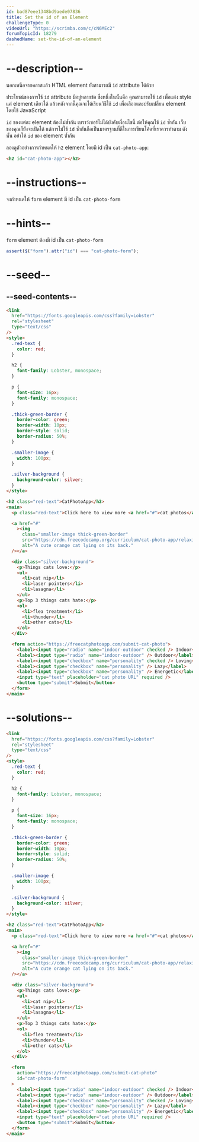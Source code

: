 ```yaml
---
id: bad87eee1348bd9aede07836
title: Set the id of an Element
challengeType: 0
videoUrl: "https://scrimba.com/c/cN6MEc2"
forumTopicId: 18279
dashedName: set-the-id-of-an-element
---
```


# --description--

นอกเหนือจากคลาสแล้ว HTML element ยังสามารถมี `id` attribute ได้ด้วย

ประโยชน์ของการใช้ `id` attribute มีอยู่หลายข้อ
ซึ่งหนึ่งในนั้นคือ คุณสามารถใช้ `id` เพื่อแต่ง style แค่ element เดียวได้ แล้วหลังจากนี้คุณจะได้เรียนวิธีใช้ `id` เพื่อเลือกและปรับเปลี่ยน element โดยใช้ JavaScript

`id` ของแต่ละ element ต้องไม่ซ้ำกัน
เบราว์เซอร์ไม่ได้บังคับเงื่อนไขนี้ ต่อให้คุณใช้ `id` ซ้ำกัน เว็บของคุณก็ยังจะเปิดได้
แต่การไม่ใช้ `id` ซ้ำกันถือเป็นมาตรฐานที่ดีในการเขียนโค้ดที่เราควรทำตาม
ดังนั้น อย่าให้ `id` ของ element ซ้ำกัน

ลองดูตัวอย่างการกำหนดให้ `h2` element โดยมี id เป็น `cat-photo-app`:

```html
<h2 id="cat-photo-app"></h2>
```

# --instructions--

จงกำหนดให้ `form` element มี id เป็น `cat-photo-form`

# --hints--

`form` element ต้องมี id เป็น `cat-photo-form`

```js
assert($("form").attr("id") === "cat-photo-form");
```

# --seed--

## --seed-contents--

```html
<link
  href="https://fonts.googleapis.com/css?family=Lobster"
  rel="stylesheet"
  type="text/css"
/>
<style>
  .red-text {
    color: red;
  }

  h2 {
    font-family: Lobster, monospace;
  }

  p {
    font-size: 16px;
    font-family: monospace;
  }

  .thick-green-border {
    border-color: green;
    border-width: 10px;
    border-style: solid;
    border-radius: 50%;
  }

  .smaller-image {
    width: 100px;
  }

  .silver-background {
    background-color: silver;
  }
</style>

<h2 class="red-text">CatPhotoApp</h2>
<main>
  <p class="red-text">Click here to view more <a href="#">cat photos</a>.</p>

  <a href="#"
    ><img
      class="smaller-image thick-green-border"
      src="https://cdn.freecodecamp.org/curriculum/cat-photo-app/relaxing-cat.jpg"
      alt="A cute orange cat lying on its back."
  /></a>

  <div class="silver-background">
    <p>Things cats love:</p>
    <ul>
      <li>cat nip</li>
      <li>laser pointers</li>
      <li>lasagna</li>
    </ul>
    <p>Top 3 things cats hate:</p>
    <ol>
      <li>flea treatment</li>
      <li>thunder</li>
      <li>other cats</li>
    </ol>
  </div>

  <form action="https://freecatphotoapp.com/submit-cat-photo">
    <label><input type="radio" name="indoor-outdoor" checked /> Indoor</label>
    <label><input type="radio" name="indoor-outdoor" /> Outdoor</label><br />
    <label><input type="checkbox" name="personality" checked /> Loving</label>
    <label><input type="checkbox" name="personality" /> Lazy</label>
    <label><input type="checkbox" name="personality" /> Energetic</label><br />
    <input type="text" placeholder="cat photo URL" required />
    <button type="submit">Submit</button>
  </form>
</main>
```

# --solutions--

```html
<link
  href="https://fonts.googleapis.com/css?family=Lobster"
  rel="stylesheet"
  type="text/css"
/>
<style>
  .red-text {
    color: red;
  }

  h2 {
    font-family: Lobster, monospace;
  }

  p {
    font-size: 16px;
    font-family: monospace;
  }

  .thick-green-border {
    border-color: green;
    border-width: 10px;
    border-style: solid;
    border-radius: 50%;
  }

  .smaller-image {
    width: 100px;
  }

  .silver-background {
    background-color: silver;
  }
</style>

<h2 class="red-text">CatPhotoApp</h2>
<main>
  <p class="red-text">Click here to view more <a href="#">cat photos</a>.</p>

  <a href="#"
    ><img
      class="smaller-image thick-green-border"
      src="https://cdn.freecodecamp.org/curriculum/cat-photo-app/relaxing-cat.jpg"
      alt="A cute orange cat lying on its back."
  /></a>

  <div class="silver-background">
    <p>Things cats love:</p>
    <ul>
      <li>cat nip</li>
      <li>laser pointers</li>
      <li>lasagna</li>
    </ul>
    <p>Top 3 things cats hate:</p>
    <ol>
      <li>flea treatment</li>
      <li>thunder</li>
      <li>other cats</li>
    </ol>
  </div>

  <form
    action="https://freecatphotoapp.com/submit-cat-photo"
    id="cat-photo-form"
  >
    <label><input type="radio" name="indoor-outdoor" checked /> Indoor</label>
    <label><input type="radio" name="indoor-outdoor" /> Outdoor</label><br />
    <label><input type="checkbox" name="personality" checked /> Loving</label>
    <label><input type="checkbox" name="personality" /> Lazy</label>
    <label><input type="checkbox" name="personality" /> Energetic</label><br />
    <input type="text" placeholder="cat photo URL" required />
    <button type="submit">Submit</button>
  </form>
</main>
```
